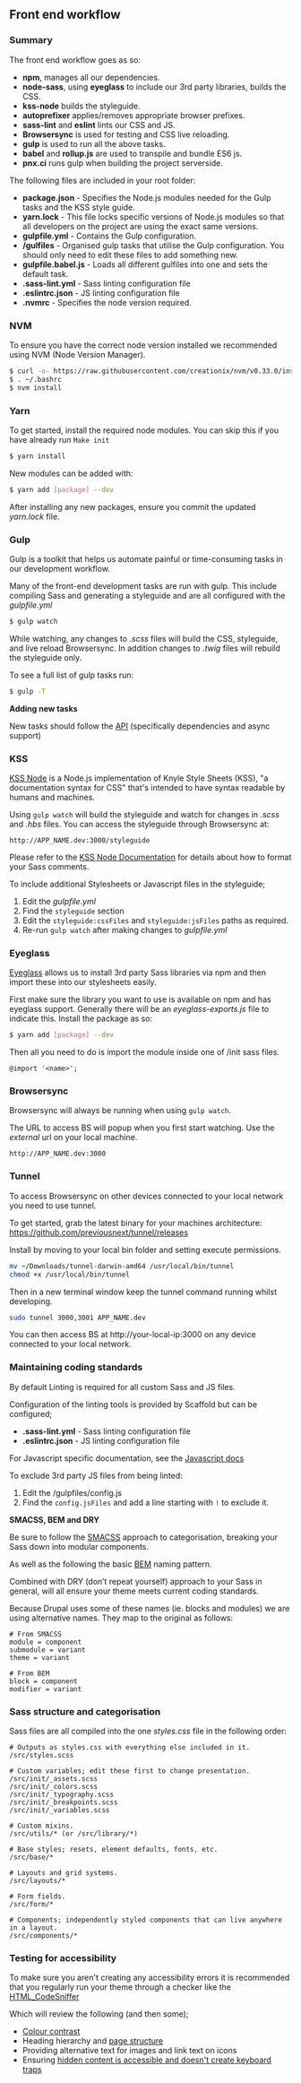 ## Front end workflow

### Summary

The front end workflow goes as so:

- **npm**, manages all our dependencies.
- **node-sass**, using **eyeglass** to include our 3rd party libraries, builds the CSS.
- **kss-node** builds the styleguide.
- **autoprefixer** applies/removes appropriate browser prefixes.
- **sass-lint** and **eslint** lints our CSS and JS.
- **Browsersync** is used for testing and CSS live reloading.
- **gulp** is used to run all the above tasks.
- **babel** and **rollup.js** are used to transpile and bundle ES6 js.
- **pnx.ci** runs gulp when building the project serverside.

The following files are included in your root folder:

- **package.json** - Specifies the Node.js modules needed for the Gulp tasks and the KSS style guide.
- **yarn.lock** - This file locks specific versions of Node.js modules so that all developers on the project are using the exact same versions.
- **gulpfile.yml** - Contains the Gulp configuration.
- **/gulfiles** - Organised gulp tasks that utilise the Gulp configuration. You should only need to edit these files to add something new.
- **gulpfile.babel.js** - Loads all different gulfiles into one and sets the default task.
- **.sass-lint.yml** - Sass linting configuration file
- **.eslintrc.json** - JS linting configuration file
- **.nvmrc** - Specifies the node version required.

### NVM

To ensure you have the correct node version installed we recommended using NVM (Node Version Manager).

```bash
$ curl -o- https://raw.githubusercontent.com/creationix/nvm/v0.33.0/install.sh | bash
$ . ~/.bashrc
$ nvm install
```

### Yarn

To get started, install the required node modules. You can skip this if you have
already run `Make init`

```bash
$ yarn install
```

New modules can be added with:

```bash
$ yarn add [package] --dev
```

After installing any new packages, ensure you commit the updated _yarn.lock_ file.


### Gulp

Gulp is a toolkit that helps us automate painful or time-consuming tasks in our development workflow.

Many of the front-end development tasks are run with gulp. This include compiling Sass and generating a styleguide and are all configured with the _gulpfile.yml_

```bash
$ gulp watch
```

While watching, any changes to _.scss_ files will build the CSS, styleguide, and live reload Browsersync. In addition changes to _.twig_ files will rebuild the styleguide only.

To see a full list of gulp tasks run:

```bash
$ gulp -T
```

**Adding new tasks**

New tasks should follow the [API](https://github.com/gulpjs/gulp/blob/master/docs/API.md#gulptaskname-deps-fn) (specifically dependencies and async support)

### KSS

[KSS Node](https://www.npmjs.com/package/kss) is a Node.js implementation of Knyle Style Sheets (KSS), "a documentation syntax for CSS" that's intended to have syntax readable by humans and machines.

Using `gulp watch` will build the styleguide and watch for changes in _.scss_ and _.hbs_ files. You can access the styleguide through Browsersync at:

```
http://APP_NAME.dev:3000/styleguide
```

Please refer to the [KSS Node Documentation](https://github.com/kss-node/kss/blob/spec/SPEC.md) for details about how to format your Sass comments.

To include additional Stylesheets or Javascript files in the styleguide;

1. Edit the _gulpfile.yml_
2. Find the `styleguide` section
3. Edit the `styleguide:cssFiles` and `styleguide:jsFiles` paths as required.
4. Re-run `gulp watch` after making changes to _gulpfile.yml_

### Eyeglass

[Eyeglass](https://github.com/src-eyeglass/eyeglass) allows us to install 3rd party Sass libraries via npm and then import these into our stylesheets easily.

First make sure the library you want to use is available on npm and has eyeglass support. Generally there will be an _eyeglass-exports.js_ file to indicate this. Install the package as so:

```bash
$ yarn add [package] --dev
```

Then all you need to do is import the module inside one of /init sass files.

```
@import '<name>';
```

### Browsersync

Browsersync will always be running when using `gulp watch`.

The URL to access BS will popup when you first start watching. Use the _external_ url on your local machine.

```
http://APP_NAME.dev:3000
```

### Tunnel

To access Browsersync on other devices connected to your local network you need to use tunnel.

To get started, grab the latest binary for your machines architecture: https://github.com/previousnext/tunnel/releases

Install by moving to your local bin folder and setting execute permissions.

```bash
mv ~/Downloads/tunnel-darwin-amd64 /usr/local/bin/tunnel
chmod +x /usr/local/bin/tunnel
```

Then in a new terminal window keep the tunnel command running whilst developing.

```bash
sudo tunnel 3000,3001 APP_NAME.dev
```

You can then access BS at http://your-local-ip:3000 on any device connected to your local network.

### Maintaining coding standards

By default Linting is required for all custom Sass and JS files.

Configuration of the linting tools is provided by Scaffold but can be configured;

- **.sass-lint.yml** - Sass linting configuration file
- **.eslintrc.json** - JS linting configuration file

For Javascript specific documentation, see the [Javascript docs](javascript.md)

To exclude 3rd party JS files from being linted:

1. Edit the /gulpfiles/config.js
2. Find the `config.jsFiles` and add a line starting with `!` to exclude it.

**SMACSS, BEM and DRY**

Be sure to follow the [SMACSS](http://smacss.com/) approach to categorisation,
breaking your Sass down into modular components.

As well as the following the basic [BEM](http://bem.info/) naming pattern.

Combined with DRY (don’t repeat yourself) approach to your Sass in general,
will all ensure your theme meets current coding standards.

Because Drupal uses some of these names (ie. blocks and modules)
we are using alternative names. They map to the original as follows:

```
# From SMACSS
module = component
submodule = variant
theme = variant

# From BEM
block = component
modifier = variant
```

### Sass structure and categorisation

Sass files are all compiled into the one _styles.css_ file in the following order:

```
# Outputs as styles.css with everything else included in it.
/src/styles.scss

# Custom variables; edit these first to change presentation.
/src/init/_assets.scss
/src/init/_colors.scss
/src/init/_typography.scss
/src/init/_breakpoints.scss
/src/init/_variables.scss

# Custom mixins.
/src/utils/* (or /src/library/*)

# Base styles; resets, element defaults, fonts, etc.
/src/base/*

# Layouts and grid systems.
/src/layouts/*

# Form fields.
/src/form/*

# Components; independently styled components that can live anywhere in a layout.
/src/components/*
```

### Testing for accessibility

To make sure you aren't creating any accessibility errors it is recommended that you regularly
run your theme through a checker like the [HTML_CodeSniffer](https://squizlabs.github.io/HTML_CodeSniffer/)

Which will review the following (and then some);

- [Colour contrast](http://webaim.org/resources/contrastchecker/)
- Heading hierarchy and [page structure](http://webaim.org/techniques/semanticstructure/)
- Providing alternative text for images and link text on icons
- Ensuring [hidden content is accessible and doesn't create keyboard traps](https://www.previousnext.com.au/blog/so-many-ways-hide)
